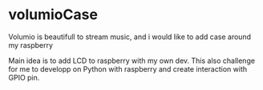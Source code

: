 # volumioCase

Volumio is beautifull to stream music, and i would like to add case around my raspberry

Main idea is to add LCD to raspberry with my own dev. This also challenge for me to developp on Python with raspberry and create interaction with GPIO pin.
